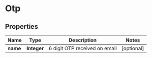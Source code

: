 
# Otp

## Properties
Name | Type | Description | Notes
------------ | ------------- | ------------- | -------------
**name** | **Integer** | 6 digit OTP received on email |  [optional]



